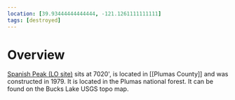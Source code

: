 ```yaml
---
location: [39.93444444444444, -121.1261111111111]
tags: [destroyed]
---
```


# Overview

[Spanish Peak (LO site)](http://www.peakbagging.com/CALookoutPhotos/SpanishPeak.html) sits at 7020', is located in [[Plumas County]] and was constructed in 1979. It is located in the Plumas national forest. It can be found on the Bucks Lake USGS topo map.

